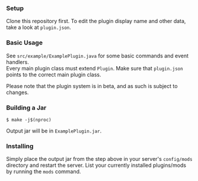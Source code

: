 ### Setup

Clone this repository first.
To edit the plugin display name and other data, take a look at `plugin.json`.

### Basic Usage

See `src/example/ExamplePlugin.java` for some basic commands and event handlers.  
Every main plugin class must extend `Plugin`. Make sure that `plugin.json` points to the correct main plugin class.

Please note that the plugin system is in beta, and as such is subject to changes.

### Building a Jar

`$ make -j$(nproc)`

Output jar will be in `ExamplePlugin.jar`.

### Installing

Simply place the output jar from the step above in your server's `config/mods` directory and restart the server.
List your currently installed plugins/mods by running the `mods` command.
